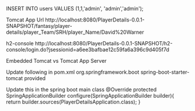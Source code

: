 <!-- Test Player Details 

http://localhost:8001/fantasy/player-details/player_Team/SRH/player_Name/David%20Warner 

http://localhost:8101/fantasy/team-details/team_Name/{team_Name}/team_Captain/{team_Captain}

-->INSERT INTO users VALUES (1,1,'admin', 'admin','admin');

Tomcat App Url
http://localhost:8080/PlayerDetails-0.0.1-SNAPSHOT/fantasy/player-details/player_Team/SRH/player_Name/David%20Warner

h2-console
http://localhost:8080/PlayerDetails-0.0.1-SNAPSHOT/h2-console/login.do?jsessionid=a6ee3bafbae12c59fa6a396c9d405f7d

Embedded Tomcat vs Tomcat App Server

Update following in pom.xml 
<dependency>
			<groupId>org.springframework.boot</groupId>
			<artifactId>spring-boot-starter-tomcat</artifactId>
			<scope>provided</scope>
</dependency>

Update this in the spring boot main class
@Override
	protected SpringApplicationBuilder configure(SpringApplicationBuilder builder){
		return builder.sources(PlayerDetailsApplication.class);
	}